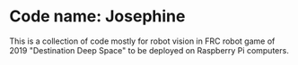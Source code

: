 # Code name: Josephine
This is a collection of code mostly for robot vision in FRC robot game of 2019 "Destination Deep Space"
to be deployed on Raspberry Pi computers.
